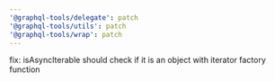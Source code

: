 ```yaml
---
'@graphql-tools/delegate': patch
'@graphql-tools/utils': patch
'@graphql-tools/wrap': patch
---
```


fix: isAsyncIterable should check if it is an object with iterator factory function
